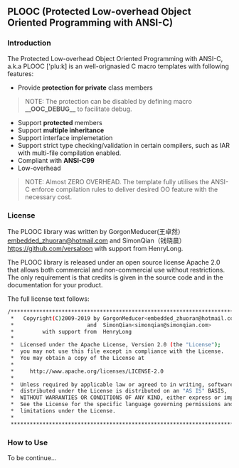 ## PLOOC (Protected Low-overhead Object Oriented Programming with ANSI-C)
### Introduction
The Protected Low-overhead Object Oriented Programming with ANSI-C, a.k.a PLOOC ['plu:k] is an well-orignasied C macro templates with following features:

* Provide __protection for private__ class members

> NOTE: The protection can be disabled by defining macro __\_\_OOC_DEBUG\_\___ to facilitate debug.

* Support __protected__ members
* Support __multiple inheritance__ 
* Support interface implemetation
* Support strict type checking/validation in certain compilers, such as IAR with multi-file compilation enabled.
* Compliant with __ANSI-C99__ 
* Low-overhead
> NOTE: Almost ZERO OVERHEAD. The template fully utilises the ANSI-C enforce compilation rules to deliver desired OO feature with the necessary cost.

### License
The PLOOC library was written by GorgonMeducer(王卓然）<embedded_zhuoran@hotmail.com> and SimonQian（钱晓晨）<https://github.com/versaloon> with support from HenryLong.

The PLOOC library is released under an open source license Apache 2.0 that allows both commercial and non-commercial use without restrictions. The only requirement is that credits is given in the source code and in the documentation for your product.

The full license text follows:
```sh
/*****************************************************************************
 *   Copyright(C)2009-2019 by GorgonMeducer<embedded_zhuoran@hotmail.com>    *
 *                       and  SimonQian<simonqian@simonqian.com>             *
 *         with support from  HenryLong                                      *
 *                                                                           *
 *  Licensed under the Apache License, Version 2.0 (the "License");          *
 *  you may not use this file except in compliance with the License.         *
 *  You may obtain a copy of the License at                                  *
 *                                                                           *
 *     http://www.apache.org/licenses/LICENSE-2.0                            *
 *                                                                           *
 *  Unless required by applicable law or agreed to in writing, software      *
 *  distributed under the License is distributed on an "AS IS" BASIS,        *
 *  WITHOUT WARRANTIES OR CONDITIONS OF ANY KIND, either express or implied. *
 *  See the License for the specific language governing permissions and      *
 *  limitations under the License.                                           *
 *                                                                           *
 ****************************************************************************/
 ```
 
 ### How to Use
 To be continue...
